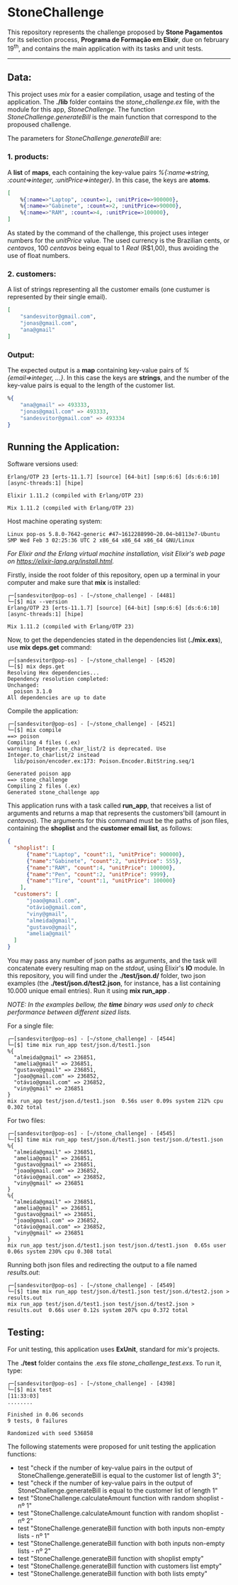 # StoneChallenge

This repository represents the challenge proposed by **Stone Pagamentos** for its selection process, **Programa de Formação em Elixir**, due on february 19<sup>th</sup>, and contains the main application with its tasks and unit tests.

---


## **Data**:

This project uses *mix* for a easier compilation, usage and testing of the application. The **./lib** folder contains the *stone_challenge.ex* file, with the module for this app, *StoneChallenge*. The function *StoneChallenge.generateBill* is the main function that correspond to the propoused challenge.

The parameters for *StoneChallenge.generateBill* are:

### **1. products**:

A **list** of **maps**, each containing the key-value pairs *%{:name=>string, :count=>integer, :unitPrice=>integer}*. In this case, the keys are **atoms**.

```elixir
[
    %{:name=>"Laptop", :count=>1, :unitPrice=>900000},
    %{:name=>"Gabinete", :count=>2, :unitPrice=>90000},
    %{:name=>"RAM", :count=>4, :unitPrice=>100000},
]
```

As stated by the command of the challenge, this project uses integer numbers for the *unitPrice* value. The used currency is the Brazilian cents, or *centavos*, 100 *centavos* being equal to 1 *Real* (R$1,00), thus avoiding the use of float numbers.


### **2. customers**:

A list of strings representing all the customer emails (one custumer is represented by their single email).

```elixir
[
    "sandesvitor@gmail.com",
    "jonas@gmail.com",
    "ana@gmail"
]
```

### **Output**:

The expected output is a **map** containing key-value pairs of *%{email=>integer, ...}*. In this case the keys are **strings**, and the number of the key-value pairs is equal to the length of the customer list.

```elixir
%{
    "ana@gmail" => 493333,
    "jonas@gmail.com" => 493333,
    "sandesvitor@gmail.com" => 493334
}
```


## **Running the Application**:

Software versions used:

```shell
Erlang/OTP 23 [erts-11.1.7] [source] [64-bit] [smp:6:6] [ds:6:6:10] [async-threads:1] [hipe]

Elixir 1.11.2 (compiled with Erlang/OTP 23)

Mix 1.11.2 (compiled with Erlang/OTP 23)
```

Host machine operating system:

```shell
Linux pop-os 5.8.0-7642-generic #47~1612288990~20.04~b8113e7-Ubuntu SMP Wed Feb 3 02:25:36 UTC 2 x86_64 x86_64 x86_64 GNU/Linux
```

*For Elixir and the Erlang virtual machine installation, visit Elixir's web page on https://elixir-lang.org/install.html.*

Firstly, inside the root folder of this repository, open up a terminal in your computer and make sure that **mix** is installed:

```shell
┌─[sandesvitor@pop-os] - [~/stone_challenge] - [4481]
└─[$] mix --version                                                                   
Erlang/OTP 23 [erts-11.1.7] [source] [64-bit] [smp:6:6] [ds:6:6:10] [async-threads:1] [hipe]

Mix 1.11.2 (compiled with Erlang/OTP 23)
```

Now, to get the dependencies stated in the dependencies list (**./mix.exs**), use **mix deps.get** command:

```shell
┌─[sandesvitor@pop-os] - [~/stone_challenge] - [4520]
└─[$] mix deps.get             
Resolving Hex dependencies...
Dependency resolution completed:
Unchanged:
  poison 3.1.0
All dependencies are up to date
```

Compile the application:

```shell
┌─[sandesvitor@pop-os] - [~/stone_challenge] - [4521]
└─[$] mix compile                                                                                   
==> poison
Compiling 4 files (.ex)
warning: Integer.to_char_list/2 is deprecated. Use Integer.to_charlist/2 instead
  lib/poison/encoder.ex:173: Poison.Encoder.BitString.seq/1

Generated poison app
==> stone_challenge
Compiling 2 files (.ex)
Generated stone_challenge app
```

This application runs with a task called **run_app**, that receives a list of arguments and returns a map that represents the customers'bill (amount in *centavos*). The arguments for this command must be the paths of json files, containing the **shoplist** and the **customer email list**, as follows:

```json
{
  "shoplist": [
      {"name":"Laptop", "count":1, "unitPrice": 900000},
      {"name":"Gabinete", "count":2, "unitPrice": 555},
      {"name":"RAM", "count":4, "unitPrice": 100000},
      {"name":"Pen", "count":2, "unitPrice": 9999},
      {"name":"Tire", "count":1, "unitPrice": 100000}
    ],
  "customers": [
      "joao@gmail.com",
      "otávio@gmail.com",
      "viny@gmail",
      "almeida@gmail",
      "gustavo@gmail",
      "amelia@gmail"
  ]
}
```

You may pass any number of json paths as arguments, and the task will concatenate every resulting map on the *stdout*, using Elixir's **IO** module. In this repository, you will find under the **./test/json.d/** folder, two json examples (the **./test/json.d/test2.json**, for instance, has a list containing 10.000 unique email entries). Run it using **mix run_app <args>**.

*NOTE: In the examples bellow, the **time** binary was used only to check performance between different sized lists.*

For a single file:

```shell
┌─[sandesvitor@pop-os] - [~/stone_challenge] - [4544]
└─[$] time mix run_app test/json.d/test1.json                                                                                                                                                 
%{
  "almeida@gmail" => 236851,
  "amelia@gmail" => 236851,
  "gustavo@gmail" => 236851,
  "joao@gmail.com" => 236852,
  "otávio@gmail.com" => 236852,
  "viny@gmail" => 236851
}
mix run_app test/json.d/test1.json  0.56s user 0.09s system 212% cpu 0.302 total
```

For two files:

```shell
┌─[sandesvitor@pop-os] - [~/stone_challenge] - [4545]
└─[$] time mix run_app test/json.d/test1.json test/json.d/test1.json                                                                                                                          
%{
  "almeida@gmail" => 236851,
  "amelia@gmail" => 236851,
  "gustavo@gmail" => 236851,
  "joao@gmail.com" => 236852,
  "otávio@gmail.com" => 236852,
  "viny@gmail" => 236851
}
%{
  "almeida@gmail" => 236851,
  "amelia@gmail" => 236851,
  "gustavo@gmail" => 236851,
  "joao@gmail.com" => 236852,
  "otávio@gmail.com" => 236852,
  "viny@gmail" => 236851
}
mix run_app test/json.d/test1.json test/json.d/test1.json  0.65s user 0.06s system 230% cpu 0.308 total
```

Running both json files and redirecting the output to a file named *results.out*:

```shell
┌─[sandesvitor@pop-os] - [~/stone_challenge] - [4549]
└─[$] time mix run_app test/json.d/test1.json test/json.d/test2.json > results.out
mix run_app test/json.d/test1.json test/json.d/test2.json > results.out  0.66s user 0.12s system 207% cpu 0.372 total
```


## **Testing**:

For unit testing, this application uses **ExUnit**, standard for *mix's* projects.

The **./test** folder contains the .exs file *stone_challenge_test.exs*. To run it, type:

```shell
┌─[sandesvitor@pop-os] - [~/stone_challenge] - [4398]
└─[$] mix test
[11:33:03]
........

Finished in 0.06 seconds
9 tests, 0 failures

Randomized with seed 536858
```

The following statements were proposed for unit testing the application functions:

- test "check if the number of key-value pairs in the output of StoneChallenge.generateBill is equal to the customer list of length 3";
- test "check if the number of key-value pairs in the output of StoneChallenge.generateBill is equal to the customer list of length 1" 
- test "StoneChallenge.calculateAmount function with random shoplist - nº 1" 
- test "StoneChallenge.calculateAmount function with random shoplist - nº 2"
- test "StoneChallenge.generateBill function with both inputs non-empty lists - nº 1"
- test "StoneChallenge.generateBill function with both inputs non-empty lists - nº 2" 
- test "StoneChallenge.generateBill function with shoplist empty" 
- test "StoneChallenge.generateBill function with customers list empty" 
- test "StoneChallenge.generateBill function with both lists empty" 
